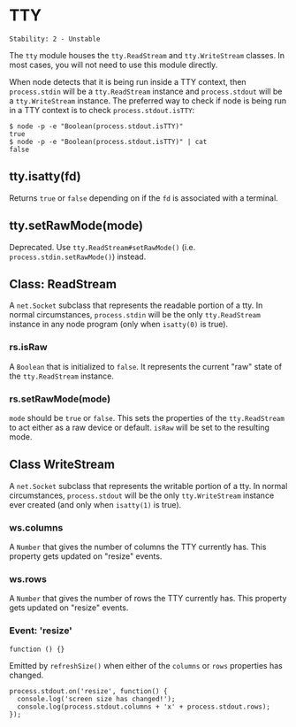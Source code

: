 # TTY

    Stability: 2 - Unstable

The `tty` module houses the `tty.ReadStream` and `tty.WriteStream` classes. In
most cases, you will not need to use this module directly.

When node detects that it is being run inside a TTY context, then `process.stdin`
will be a `tty.ReadStream` instance and `process.stdout` will be
a `tty.WriteStream` instance. The preferred way to check if node is being run in
a TTY context is to check `process.stdout.isTTY`:

    $ node -p -e "Boolean(process.stdout.isTTY)"
    true
    $ node -p -e "Boolean(process.stdout.isTTY)" | cat
    false


## tty.isatty(fd)

Returns `true` or `false` depending on if the `fd` is associated with a
terminal.


## tty.setRawMode(mode)

Deprecated. Use `tty.ReadStream#setRawMode()`
(i.e. `process.stdin.setRawMode()`) instead.


## Class: ReadStream

A `net.Socket` subclass that represents the readable portion of a tty. In normal
circumstances, `process.stdin` will be the only `tty.ReadStream` instance in any
node program (only when `isatty(0)` is true).

### rs.isRaw

A `Boolean` that is initialized to `false`. It represents the current "raw" state
of the `tty.ReadStream` instance.

### rs.setRawMode(mode)

`mode` should be `true` or `false`. This sets the properties of the
`tty.ReadStream` to act either as a raw device or default. `isRaw` will be set
to the resulting mode.


## Class WriteStream

A `net.Socket` subclass that represents the writable portion of a tty. In normal
circumstances, `process.stdout` will be the only `tty.WriteStream` instance
ever created (and only when `isatty(1)` is true).

### ws.columns

A `Number` that gives the number of columns the TTY currently has. This property
gets updated on "resize" events.

### ws.rows

A `Number` that gives the number of rows the TTY currently has. This property
gets updated on "resize" events.

### Event: 'resize'

`function () {}`

Emitted by `refreshSize()` when either of the `columns` or `rows` properties
has changed.

    process.stdout.on('resize', function() {
      console.log('screen size has changed!');
      console.log(process.stdout.columns + 'x' + process.stdout.rows);
    });